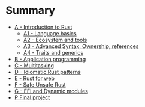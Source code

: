 # Summary

- [A - Introduction to Rust]()
  - [A1 - Language basics]()
  - [A2 - Ecosystem and tools]()
  - [A3 - Advanced Syntax, Ownership, references]()
  - [A4 - Traits and generics]()
- [B - Application programming](./B-application-programming/mod.md)
- [C - Multitasking]()
- [D - Idiomatic Rust patterns]()
- [E - Rust for web]()
- [F - Safe Unsafe Rust]()
- [G - FFI and Dynamic modules]()
- [P Final project]()